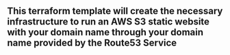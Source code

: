 ## This terraform template will create the necessary infrastructure to run an AWS S3 static website with your domain name through your domain name provided by the Route53 Service
